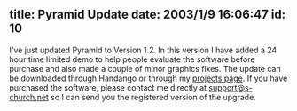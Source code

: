 title: Pyramid Update
date: 2003/1/9 16:06:47
id: 10
---
I've just updated Pyramid to Version 1.2\. In this version I have added a 24 hour time limited demo to help people evaluate the software before purchase and also made a couple of minor graphics fixes. The update can be downloaded through Handango or through my [projects page](projects.htm). If you have purchased the software, please contact me directly at [support@s-church.net](mailto:support@s-church.net) so I can send you the registered version of the upgrade.